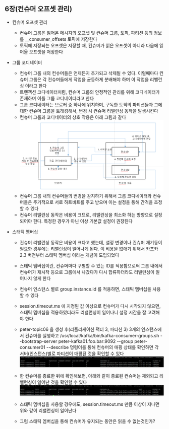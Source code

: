 ## 6장(컨슈머 오프셋 관리)

* 컨슈머 오프셋 관리
  * 컨슈머 그룹은 읽어온 메시지의 오프셋 및 컨슈머 그룹, 토픽, 파티션 등의 정보를  __consumer_offsets 토픽에 저장한다 
  * 토픽에 저장되는 오프셋은 저장할 때, 컨슈머가 읽은 오프셋이 아니라 다음에 읽어올 오프셋을 저장한다

* 그룹 코디네이터
  * 컨슈머 그룹 내의 컨슈머들은 언제든지 추가되고 삭제될 수 있다. 이럴때마다 컨슈머 그룹은 각 컨슈머들에게 작업을 균등하게 분배해야 하며 이 작업을
  리밸런싱 이라고 한다
  * 트랜잭션 코디네이터처럼, 컨슈머 그룹의 안정적인 관리를 위해 코디네이터가 존재하며 이를 그룹 코디네이터라고 한다
  * 그룹 코디네이터는 브로커 중 하나에 위치하며, 구독한 토픽의 파티션들과 그에 대한 컨슈머 그룹을 트래킹해서, 변경 시 컨슈머 리밸런싱 동작을 발생시킨다
  * 컨슈머 그룹과 코디네이터의 상호 작용은 아래 그림과 같다
  ![consumer_group](./picture/consumer_group.PNG)
  * 컨슈머 그룹 내의 컨슈머들의 변경을 감지하기 위해서 그룹 코디네이터와 컨슈머들은 주기적으로 서로 하트비트를 주고 받으며 이는 설정을 통해 간격을 조정할 수 있다
  * 컨슈머 리밸런싱 동작은 비용이 크므로, 리밸런싱을 최소화 하는 방향으로 설정되어야 한다. 특정한 경우가 아닌 이상 기본값 설정이 권장된다
  
* 스태틱 멤버십
  * 컨슈머 리밸런싱 동작은 비용이 크다고 했는데, 설정 변경이나 컨슈머 재기동이 필요한 경우에는 리밸런싱이 일어나게 된다. 이 비용을 없애기 위해서 
  카프카 2.3 버전부터 스태틱 멤버십 이라는 개념이 도입되었다
  * 스태틱 멤버십이란, 컨슈머마다 구별할 수 있는 ID를 적용함으로써 그룹 내에서 컨슈머가 재시작 등으로 그룹에서 나갔다가 다시 합류하더라도 
  리밸런싱이 일어나지 않게 한다
  * 컨슈머 인스턴스 별로 group.instance.id 를 적용하면, 스태틱 멤버십을 사용할 수 있다
  * session.timeout.ms 에 지정된 값 이상으로 컨슈머가 다시 시작되지 않으면, 스태틱 멤버십을 적용하였더라도 리밸런싱이 일어나니 설정 시간을 잘
  고려해야 한다
  * peter-topic06 을 생성 후(리플리케이션 팩터 3, 파티션 3) 3개의 인스턴스에서 컨슈머를 실행하고
    /usr/local/kafka/bin/kafka-consumer-groups.sh --bootstrap-server peter-kafka01.foo.bar:9092 --group peter-consumer01 --describe 명령어를 통해
  컨슈머의 매핑 상태를 확인하면 각 서버(인스턴스)별로 파티션이 매핑된 것을 확인할 수 있다
  ![rebalance_1](./picture/rebalance_1.PNG)
  
  * 한 컨슈머를 종료한 뒤에 확인해보면, 아래와 같이 종료된 컨슈머는 제외되고 리밸런싱이 일어난 것을 확인할 수 있다
  ![rebalance_2](./picture/rebalance_2.PNG)
  
  * 스태틱 멤버십을 사용할 경우에도, session.timeout.ms 만큼 이상이 지나면 위와 같이 리밸런싱이 일어난다
  * 그럼 스태틱 멤버십을 통해 컨슈머가 유지되는 동안은 읽을 수 없는것인가?

